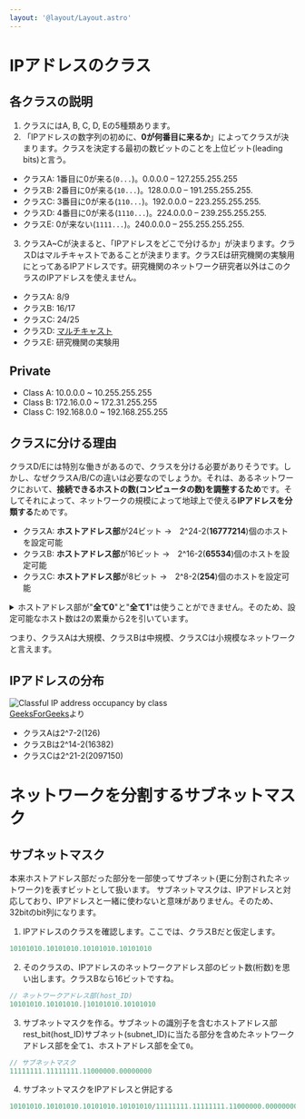 ```yaml
---
layout: '@layout/Layout.astro'
---
```


# IPアドレスのクラス
## 各クラスの説明
1. クラスにはA, B, C, D, Eの5種類あります。
2. 「IPアドレスの数字列の初めに、**0が何番目に来るか**」によってクラスが決まります。クラスを決定する最初の数ビットのことを上位ビット(leading bits)と言う。
* クラスA: 1番目に0が来る(`0...`)。0.0.0.0 – 127.255.255.255
* クラスB: 2番目に0が来る(`10...`)。128.0.0.0 – 191.255.255.255.
* クラスC: 3番目に0が来る(`110...`)。192.0.0.0 – 223.255.255.255.
* クラスD: 4番目に0が来る(`1110...`)。224.0.0.0 – 239.255.255.255.
* クラスE: 0が来ない(`1111...`)。240.0.0.0 – 255.255.255.255.
3. クラスA~Cが決まると、「IPアドレスをどこで分けるか」が決まります。クラスDはマルチキャストであることが決まります。クラスEは研究機関の実験用にとってあるIPアドレスです。研究機関のネットワーク研究者以外はこのクラスのIPアドレスを使えません。
* クラスA: 8/9
* クラスB: 16/17
* クラスC: 24/25
* クラスD: [マルチキャスト](/b/cs/nw/internet/multicast)
* クラスE: 研究機関の実験用
## Private
* Class A: 10.0.0.0 ~ 10.255.255.255
* Class B: 172.16.0.0 ~ 172.31.255.255
* Class C: 192.168.0.0 ~ 192.168.255.255
## クラスに分ける理由
クラスD/Eには特別な働きがあるので、クラスを分ける必要がありそうです。しかし、なぜクラスA/B/Cの違いは必要なのでしょうか。それは、あるネットワークにおいて、**接続できるホストの数(コンピュータの数)を調整するため**です。そしてそれによって、ネットワークの規模によって地球上で使える**IPアドレスを分類する**ためです。
* クラスA: **ホストアドレス部**が24ビット →　2^24-2(**16777214**)個のホストを設定可能
* クラスB: **ホストアドレス部**が16ビット →　2^16-2(**65534**)個のホストを設定可能
* クラスC: **ホストアドレス部**が8ビット →　2^8-2(**254**)個のホストを設定可能

<details>
<summary>ホストアドレス部が"<span style="font-weight: bold;">全て0</span>"と"<span style="font-weight: bold;">全て1</span>"は使うことができません。そのため、設定可能なホスト数は2の累乗から2を引いています。</summary>
<detail>
    "<span style="font-weight: bold;">全て0</span>"は、ネットワーク自体のIPアドレスとして割り当てられています。<br>"<span style="font-weight: bold;">全て1</span>"は、そのネットワークの中の全てのホストをまとめて表すIPアドレスとしてプログラムされています。<br>あるネットワークの中の全てのホストにデータを送信することを「ブロードキャスト」と言います。
</detail>
</details>

つまり、クラスAは大規模、クラスBは中規模、クラスCは小規模なネットワークと言えます。
## IPアドレスの分布
![Classful IP address occupancy by class](/b/cs/classful-ip-address-occupancy.png)   
[GeeksForGeeks](https://www.geeksforgeeks.org/introduction-of-classful-ip-addressing/)より
* クラスAは2^7-2(126)
* クラスBは2^14-2(16382)
* クラスCは2^21-2(2097150)

# ネットワークを分割するサブネットマスク
## サブネットマスク
本来ホストアドレス部だった部分を一部使ってサブネット(更に分割されたネットワーク)を表すビットとして扱います。
サブネットマスクは、IPアドレスと対応しており、IPアドレスと一緒に使わないと意味がありません。そのため、32bitのbit列になります。
1. IPアドレスのクラスを確認します。ここでは、クラスBだと仮定します。
```js
10101010.10101010.10101010.10101010
```
2. そのクラスの、IPアドレスのネットワークアドレス部のビット数(桁数)を思い出します。クラスBなら16ビットですね。
```js
// ネットワークアドレス部(host_ID)
10101010.10101010.|10101010.10101010
```
3. サブネットマスクを作る。サブネットの識別子を含むホストアドレス部rest_bit(host_ID)サブネット(subnet_ID)に当たる部分を含めたネットワークアドレス部を全て`1`、ホストアドレス部を全て`0`。
```js
// サブネットマスク
11111111.11111111.11000000.00000000
```
4. サブネットマスクをIPアドレスと併記する
```js
10101010.10101010.10101010.10101010/11111111.11111111.11000000.00000000
```